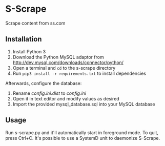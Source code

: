 # S-Scrape

Scrape content from ss.com

## Installation

1. Install Python 3
2. Download the Python MySQL adaptor from <http://dev.mysql.com/downloads/connector/python/>
3. Open a terminal and `cd` to the s-scrape directory
4. Run `pip3 install -r requirements.txt` to install dependencies

Afterwards, configure the database:

1. Rename *config.ini.dist* to *config.ini*
2. Open it in text editor and modify values as desired
3. Import the provided mysql_database.sql into your MySQL database

## Usage

Run s-scrape.py and it'll automatically start in foreground mode. To quit, press Ctrl+C. It's possible to use a SystemD unit to daemonize S-Scrape.
